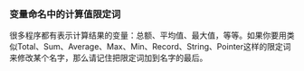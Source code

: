 ### 变量命名中的计算值限定词

很多程序都有表示计算结果的变量：总额、平均值、最大值，等等。如果你要用类似Total、Sum、Average、Max、Min、Record、String、Pointer这样的限定词来修改某个名字，那么请记住把限定词加到名字的最后。 

